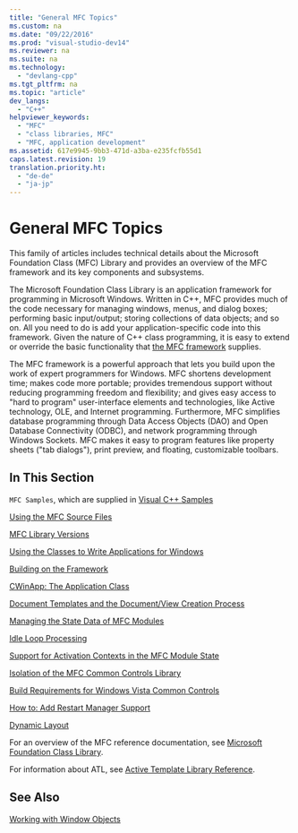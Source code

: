 ```yaml
---
title: "General MFC Topics"
ms.custom: na
ms.date: "09/22/2016"
ms.prod: "visual-studio-dev14"
ms.reviewer: na
ms.suite: na
ms.technology: 
  - "devlang-cpp"
ms.tgt_pltfrm: na
ms.topic: "article"
dev_langs: 
  - "C++"
helpviewer_keywords: 
  - "MFC"
  - "class libraries, MFC"
  - "MFC, application development"
ms.assetid: 617e9945-9bb3-471d-a3ba-e235fcfb55d1
caps.latest.revision: 19
translation.priority.ht: 
  - "de-de"
  - "ja-jp"
---
```

# General MFC Topics
This family of articles includes technical details about the Microsoft Foundation Class (MFC) Library and provides an overview of the MFC framework and its key components and subsystems.  
  
 The Microsoft Foundation Class Library is an application framework for programming in Microsoft Windows. Written in C++, MFC provides much of the code necessary for managing windows, menus, and dialog boxes; performing basic input/output; storing collections of data objects; and so on. All you need to do is add your application-specific code into this framework. Given the nature of C++ class programming, it is easy to extend or override the basic functionality that [the MFC framework](../vs140/framework--mfc-.md) supplies.  
  
 The MFC framework is a powerful approach that lets you build upon the work of expert programmers for Windows. MFC shortens development time; makes code more portable; provides tremendous support without reducing programming freedom and flexibility; and gives easy access to "hard to program" user-interface elements and technologies, like Active technology, OLE, and Internet programming. Furthermore, MFC simplifies database programming through Data Access Objects (DAO) and Open Database Connectivity (ODBC), and network programming through Windows Sockets. MFC makes it easy to program features like property sheets ("tab dialogs"), print preview, and floating, customizable toolbars.  
  
## In This Section  
 `MFC Samples`, which are supplied in [Visual C++ Samples](../vs140/visual-c---samples.md)  
  
 [Using the MFC Source Files](../vs140/using-the-mfc-source-files.md)  
  
 [MFC Library Versions](../vs140/mfc-library-versions.md)  
  
 [Using the Classes to Write Applications for Windows](../vs140/using-the-classes-to-write-applications-for-windows.md)  
  
 [Building on the Framework](../vs140/building-on-the-framework.md)  
  
 [CWinApp: The Application Class](../vs140/cwinapp--the-application-class.md)  
  
 [Document Templates and the Document/View Creation Process](../vs140/document-templates-and-the-document-view-creation-process.md)  
  
 [Managing the State Data of MFC Modules](../vs140/managing-the-state-data-of-mfc-modules.md)  
  
 [Idle Loop Processing](../vs140/idle-loop-processing.md)  
  
 [Support for Activation Contexts in the MFC Module State](../vs140/support-for-activation-contexts-in-the-mfc-module-state.md)  
  
 [Isolation of the MFC Common Controls Library](../vs140/isolation-of-the-mfc-common-controls-library.md)  
  
 [Build Requirements for Windows Vista Common Controls](../vs140/build-requirements-for-windows-vista-common-controls.md)  
  
 [How to: Add Restart Manager Support](../vs140/how-to--add-restart-manager-support.md)  
  
 [Dynamic Layout](../vs140/dynamic-layout.md)  
  
 For an overview of the MFC reference documentation, see [Microsoft Foundation Class Library](../vs140/mfc-desktop-applications.md).  
  
 For information about ATL, see [Active Template Library Reference](../vs140/atl-class-overview.md).  
  
## See Also  
 [Working with Window Objects](../vs140/working-with-window-objects.md)